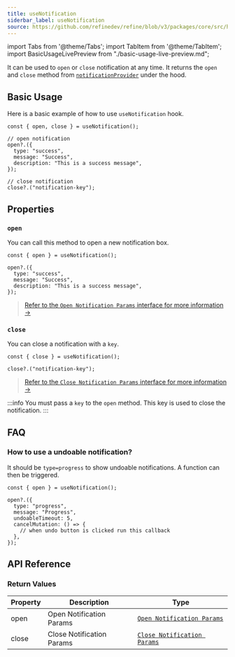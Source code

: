 ```yaml
---
title: useNotification
siderbar_label: useNotification
source: https://github.com/refinedev/refine/blob/v3/packages/core/src/hooks/notification/useNotification/index.ts
---
```


import Tabs from '@theme/Tabs';
import TabItem from '@theme/TabItem';
import BasicUsageLivePreview from "./basic-usage-live-preview.md";

It can be used to `open` or `close` notification at any time. It returns the `open` and `close` method from [`notificationProvider`](/docs/3.xx.xx/api-reference/core/providers/notification-provider/) under the hood.

## Basic Usage

Here is a basic example of how to use `useNotification` hook.

```tsx
const { open, close } = useNotification();

// open notification
open?.({
  type: "success",
  message: "Success",
  description: "This is a success message",
});

// close notification
close?.("notification-key");
```

## Properties

### `open`

You can call this method to open a new notification box.

```tsx
const { open } = useNotification();

open?.({
  type: "success",
  message: "Success",
  description: "This is a success message",
});
```

> [Refer to the `Open Notification Params` interface for more information →](/docs/3.xx.xx/api-reference/core/interfaceReferences/#open-notification-params)

### `close`

You can close a notification with a `key`.

```tsx
const { close } = useNotification();

close?.("notification-key");
```

> [Refer to the `Close Notification Params` interface for more information →](/docs/3.xx.xx/api-reference/core/interfaceReferences/#close-notification-params)

:::info
You must pass a `key` to the `open` method. This key is used to close the notification.
:::

## FAQ

### How to use a undoable notification?

It should be `type=progress` to show undoable notifications. A function can then be triggered.

```tsx
const { open } = useNotification();

open?.({
  type: "progress",
  message: "Progress",
  undoableTimeout: 5,
  cancelMutation: () => {
    // when undo button is clicked run this callback
  },
});
```

## API Reference

### Return Values

| Property | Description               | Type                                                                                                           |
| -------- | ------------------------- | -------------------------------------------------------------------------------------------------------------- |
| open     | Open Notification Params  | [`Open Notification Params`](/docs/3.xx.xx/api-reference/core/interfaceReferences/#open-notification-params)   |
| close    | Close Notification Params | [`Close Notification Params`](/docs/3.xx.xx/api-reference/core/interfaceReferences/#close-notification-params) |

